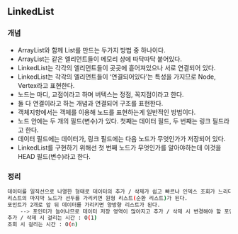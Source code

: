 ## LinkedList

### 개념
 - ArrayList와 함께 List를 만드는 두가지 방법 중 하나이다.
 - ArrayList는 같은 엘리먼트들이 메모리 상에 따닥따닥 붙어있다.
 - LinkedList는 각각의 엘리먼트들이 곳곳에 흩어져있으나 서로 연결되어 있다.
 - LinkedList는 각각의 엘리먼트들이 ‘연결되어있다’는 특성을 가지므로 Node, Vertex라고 표현한다.
 - 노드는 마디, 교점이라고 하며 버텍스는 정점, 꼭지점이라고 한다.
 - 둘 다 연결이라고 하는 개념과 연결되어 구조를 표현한다.
 - 객체지향에서는 객체를 이용해 노드를 표현하는게 일반적인 방법이다.
 - 노드 안에는 두 개의 필드(변수)가 있다. 첫째는 데이터 필드, 두 번째는 링크 필드라고 한다.
 - 데이터 필드에는 데이터가, 링크 필드에는 다음 노드가 무엇인가가 저장되어 있다.
 - LinkedList를 구현하기 위해선 첫 번째 노드가 무엇인가를 알아야하는데 이것을 HEAD 필드(변수)라고 한다.
 
### 정리
```sh
데이터를 일직선으로 나열한 형태로 데이터의 추가 / 삭제가 쉽고 빠르나 인덱스 조회가 느리다.
리스트의 마지막 노드가 선두를 가리키면 원형 리스트(순환 리스트)가 된다.
포인트가 2개로 앞 뒤 데이터를 가리키면 양방향 리스트가 된다.
	--> 포인터가 늘어나므로 데이터 저장 영역이 많아지고 추가 / 삭제 시 변경해야 할 포인터가 늘어난다.
추가 / 삭제 시 걸리는 시간 : O(1)
조회 시 걸리는 시간 : O(n)
```